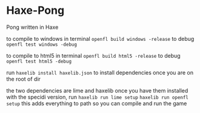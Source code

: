 # Haxe-Pong
Pong written in Haxe

to compile to windows
in terminal
`openfl build windows -release`
to debug
`openfl test windows -debug`

to compile to html5
in terminal
`openfl build html5 -release`
to debug
`openfl test html5 -debug`


run `haxelib install haxelib.json` to install dependencies once you are on the root of dir

the two dependencies are lime and haxelib
once you have them installed with the specidi version, run
`haxelib run lime setup`
`haxelib run openfl setup`
this adds everything to path so you can compile and run the game